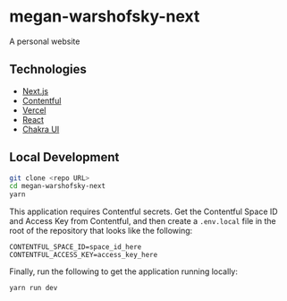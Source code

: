 # megan-warshofsky-next

A personal website

<!-- See it live at ____ -->

## Technologies

- [Next.js](https://nextjs.org/)
- [Contentful](https://www.contentful.com/)
- [Vercel](https://vercel.com/)
- [React](https://reactjs.org/)
- [Chakra UI](https://chakra-ui.com/)

## Local Development

```sh
git clone <repo URL>
cd megan-warshofsky-next
yarn
```

This application requires Contentful secrets. Get the Contentful Space ID and Access Key from Contentful, and then create a `.env.local` file in the root of the repository that looks like the following:

```
CONTENTFUL_SPACE_ID=space_id_here
CONTENTFUL_ACCESS_KEY=access_key_here
```

Finally, run the following to get the application running locally:

```sh
yarn run dev
```
